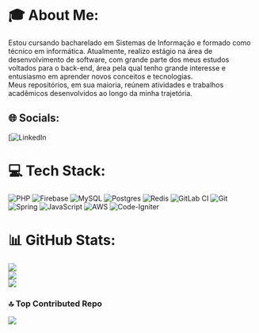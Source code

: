 # 🎓 About Me:
Estou cursando bacharelado em Sistemas de Informação e formado como técnico em informática. Atualmente, realizo estágio na área de desenvolvimento de software, com grande parte dos meus estudos voltados para o back-end, área pela qual tenho grande interesse e entusiasmo em aprender novos conceitos e tecnologias.<br>Meus repositórios, em sua maioria, reúnem atividades e trabalhos acadêmicos desenvolvidos ao longo da minha trajetória.


## 🌐 Socials:
[![LinkedIn](https://www.linkedin.com/in/lucas-lima-469873200) 

# 💻 Tech Stack:
![PHP](https://img.shields.io/badge/php-%23777BB4.svg?style=for-the-badge&logo=php&logoColor=white) ![Firebase](https://img.shields.io/badge/firebase-a08021?style=for-the-badge&logo=firebase&logoColor=ffcd34) ![MySQL](https://img.shields.io/badge/mysql-4479A1.svg?style=for-the-badge&logo=mysql&logoColor=white) ![Postgres](https://img.shields.io/badge/postgres-%23316192.svg?style=for-the-badge&logo=postgresql&logoColor=white) ![Redis](https://img.shields.io/badge/redis-%23DD0031.svg?style=for-the-badge&logo=redis&logoColor=white) ![GitLab CI](https://img.shields.io/badge/gitlab%20CI-%23181717.svg?style=for-the-badge&logo=gitlab&logoColor=white) ![Git](https://img.shields.io/badge/git-%23F05033.svg?style=for-the-badge&logo=git&logoColor=white) ![Spring](https://img.shields.io/badge/spring-%236DB33F.svg?style=for-the-badge&logo=spring&logoColor=white) ![JavaScript](https://img.shields.io/badge/javascript-%23323330.svg?style=for-the-badge&logo=javascript&logoColor=%23F7DF1E) ![AWS](https://img.shields.io/badge/AWS-%23FF9900.svg?style=for-the-badge&logo=amazon-aws&logoColor=white) ![Code-Igniter](https://img.shields.io/badge/CodeIgniter-%23EF4223.svg?style=for-the-badge&logo=codeIgniter&logoColor=white)
# 📊 GitHub Stats:
![](https://github-readme-stats.vercel.app/api?username=lucas-limabr&theme=github_dark&hide_border=true&include_all_commits=false&count_private=false)<br/>
![](https://nirzak-streak-stats.vercel.app/?user=lucas-limabr&theme=github_dark&hide_border=true)<br/>
![](https://github-readme-stats.vercel.app/api/top-langs/?username=lucas-limabr&theme=github_dark&hide_border=true&include_all_commits=false&count_private=false&layout=compact)

### 🔝 Top Contributed Repo
![](https://github-contributor-stats.vercel.app/api?username=lucas-limabr&limit=5&theme=dark&combine_all_yearly_contributions=true)

<!-- Proudly created with GPRM ( https://gprm.itsvg.in ) -->
